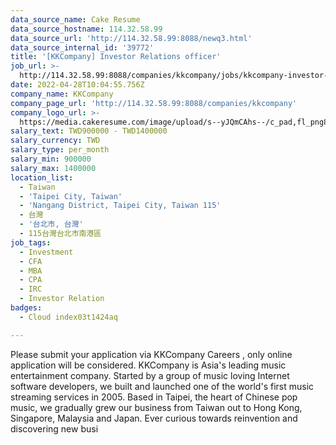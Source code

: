 ```yaml
---
data_source_name: Cake Resume
data_source_hostname: 114.32.58.99
data_source_url: 'http://114.32.58.99:8088/newq3.html'
data_source_internal_id: '39772'
title: '[KKCompany] Investor Relations officer'
job_url: >-
  http://114.32.58.99:8088/companies/kkcompany/jobs/kkcompany-investor-relations-officer
date: 2022-04-28T10:04:55.756Z
company_name: KKCompany
company_page_url: 'http://114.32.58.99:8088/companies/kkcompany'
company_logo_url: >-
  https://media.cakeresume.com/image/upload/s--yJQmCAhs--/c_pad,fl_png8,h_200,w_200/v1637561973/kxxyllrqxnxut3jg0vup.png
salary_text: TWD900000 - TWD1400000
salary_currency: TWD
salary_type: per_month
salary_min: 900000
salary_max: 1400000
location_list:
  - Taiwan
  - 'Taipei City, Taiwan'
  - 'Nangang District, Taipei City, Taiwan 115'
  - 台灣
  - '台北市, 台灣'
  - 115台灣台北市南港區
job_tags:
  - Investment
  - CFA
  - MBA
  - CPA
  - IRC
  - Investor Relation
badges:
  - Cloud index03t1424aq

---
```


Please submit your application via KKCompany Careers , only online application will be considered. KKCompany is Asia's leading music entertainment company. Started by a group of music loving Internet software developers, we built and launched one of the world's first music streaming services in 2005. Based in Taipei, the heart of Chinese pop music, we gradually grew our business from Taiwan out to Hong Kong, Singapore, Malaysia and Japan. Ever curious towards reinvention and discovering new busi